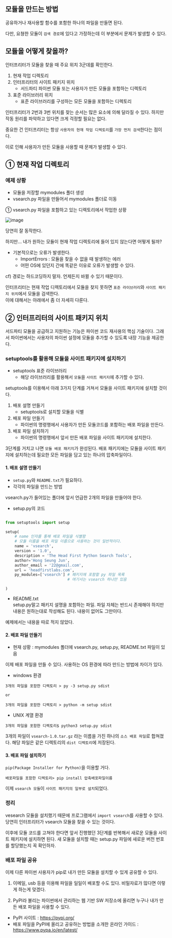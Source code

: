 ## 모듈을 만드는 방법

공유하거나 재사용할 함수를 포함한 하나의 파일을 만들면 된다.

다만, 요쳥한 모듈이 `검색 경로`에 있다고 가정하는데 이 부분에서 문제가 발생할 수 있다. 

## 모듈을 어떻게 찾을까? 

인터프리터가 모듈을 찾을 때 주요 위치 3군데를 확인한다. 

1. 현재 작업 디렉토리 
2. 인터프리터의 사이트 패키지 위치
    - 서드파티 파이썬 모듈 또는 사용자가 만든 모듈을 포함하는 디렉토리 
3. 표준 라이브러리 위치 
    - 표준 라이브러리를 구성하는 모든 모듈을 포함하는 디렉토리 

인터프리터가 2번과 3번 위치를 찾는 순서는 많은 요소에 의해 달라질 수 있다. 
하지만 작동 원리를 파악하고 있다면 크게 걱정할 필요는 없다. 

중요한 건 인터프리터는 항상 `사용자의 현재 작업 디렉토리`를 `가장 먼저 검색`한다는 점이다. 

이로 인해 사용자가 만든 모듈을 사용할 때 문제가 발생할 수 있다. 

## ① 현재 작업 디렉토리

### 예제 상황
- 모듈을 저장할 mymodules 폴더 생성
- vsearch.py 파일을 만들어서 mymodules 폴더로 이동

① vsearch.py 파일을 포함하고 있는 디렉토리에서 작업한 상황

![image](https://github.com/sjHong645/head-first-python/assets/64796257/18c7aa38-8399-4b4b-9564-50681cec345a)

당연히 잘 동작한다. 

하지만... 내가 원하는 모듈이 현재 작업 디렉토리에 들어 있지 않는다면 어떻게 될까? 

- 기본적으로는 오류가 발생한다.
  - ImportErrors : 모듈을 찾을 수 없을 때 발생하는 에러
  - 어떤 OS에 있던지 간에 똑같은 이유로 오류가 발생할 수 있다.

cf) 경로는 하드코딩하지 말자. 언제든지 바뀔 수 있기 때문이다.

인터프리터는 현재 작업 디렉토리에서 모듈을 찾지 못하면 `표준 라이브러리`와 `사이트 패키지 위치`에서 모듈을 검색한다.  
이에 대해서는 아래에서 좀 더 자세히 다룬다. 

## ② 인터프리터의 사이트 패키지 위치

서드파티 모듈을 공급하고 지원하는 기능은 파이썬 코드 재사용의 핵심 기술이다. 그래서 파이썬에서는 사용자의 파이썬 설정에 모듈을 추가할 수 있도록 내장 기능을 제공한다. 

### setuptools를 활용해 모듈을 사이트 패키지에 설치하기 

- setuptools 표준 라이브러리
  - 해당 라이브러리를 활용해서 `모듈`을 `사이트 패키지`에 추가할 수 있다.

setuptools를 이용해서 아래 3가지 단계를 거쳐서 모듈을 사이트 패키지에 설치할 것이다. 

1. 배포 설명 만들기
    - setuptools로 설치할 모듈을 식별
2. 배포 파일 만들기 
    - 파이썬의 명령행에서 사용자가 만든 모듈코드를 포함하는 배포 파일을 만든다.
3. 배포 파일 설치하기 
    - 파이썬의 명령행에서 앞서 만든 배포 파일을 사이트 패키지에 설치한다. 

3단계를 거치고 나면 `모듈 배포 패키지`가 완성된다. 배포 패키지에는 모듈을 사이트 패키지에 설치하는데 필요한 모든 파일을 담고 있는 하나의 압축파일이다. 

#### 1. 배포 설명 만들기 
- `setup.py`와 `README.txt`가 필요하다. 
- 각각의 파일을 만드는 방법 

vsearch.py가 들어있는 폴더에 앞서 언급한 2개의 파일을 만들어야 한다. 

- setup.py의 코드 
``` python 

from setuptools import setup 

setup(
    # name 인자를 통해 배포 파일을 식별함 
    # 모듈 이름을 배포 파일 이름으로 사용하는 것이 일반적이다. 
    name = 'vsearch',
    version = '1.0', 
    description = 'The Head First Python Search Tools', 
    author='Hong Seung Jun', 
    author_email = '22@gmail.com', 
    url = 'headfirstlabs.com', 
    py_modules=['vsearch'] # 패키지에 포함할 py 파일 목록 
                           # 여기서는 vsearch 하나만 있음 

)
```

- README.txt  
setup.py말고 패키지 설명을 포함하는 파일. 
파일 자체는 반드시 존재해야 하지만 내용은 원하는대로 작성해도 된다. 내용이 없어도 그만이다. 

예제에서는 내용을 따로 적지 않았다. 

#### 2. 배포 파일 만들기 

- 현재 상황 : mymodules 폴더에 vsearch.py, setup.py, README.txt 파일이 있음 

이제 배포 파일을 만들 수 있다. 사용하는 OS 환경에 따라 만드는 방법에 차이가 있다. 

- windows 환경 
```
3개의 파일을 포함한 디렉토리 > py -3 setup.py sdist 

or 

3개의 파일을 포함한 디렉토리 > python -m setup sdist 
```

- UNIX 계열 환경 
```
3개의 파일을 포함한 디렉토리$ python3 setup.py sdist 
```

3개의 파일이 `vsearch-1.0.tar.gz` 라는 이름을 가진 하나의 `소스 배포 파일`로 합쳐졌다. 해당 파일은 같은 디렉토리의 `dist 디렉토리`에 저장된다. 

#### 3. 배포 파일 설치하기 

`pip(Package Installer for Python)`을 이용할 거다. 

```
배포파일을 포함한 디렉토리> pip install 압축배포파일이름
```

이제 `vsearch 모듈`이 `사이트 패키지의 일부로 설치`되었다. 

### 정리 

vesearch 모듈을 설치했기 때문에 프로그램에서 `import vsearch`를 사용할 수 있다. 당연히 인터프리터가 vsearch 모듈을 찾을 수 있는 것이다. 

이후에 모듈 코드를 고쳐야 한다면 앞서 진행했던 3단계를 반복해서 새로운 모듈을 사이트 패키지에 설치하면 된다. 새 모듈을 설치할 때는 setup.py 파일에 새로운 버전 번호를 할당했는지 꼭 확인하자. 

### 배포 파일 공유 

이제 다른 파이썬 사용자가 pip로 내가 만든 모듈을 설치할 수 있게 공유할 수 있다. 

1. 이메일, usb 등을 이용해 파일을 일일이 배포할 수도 있다. 비밀자료가 많다면 이렇게 하는게 맞겠다. 

2. PyPI라 불리는 파이썬에서 관리하는 웹 기반 SW 저장소에 올리면 누구나 내가 만든 배포 파일을 사용할 수 있다. 

- PyPI 사이트 : https://pypi.org/
- 배포 파일을 PyPI에 올리고 공유하는 방법을 소개한 온라인 가이드 : https://www.pypa.io/en/latest/
